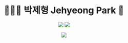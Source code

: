 <div align=center>
  
  # 👩🏻‍💻 박제형 Jehyeong Park 🌱

   <a href="https://this-circle-jeong.tistory.com/"><img src="https://img.shields.io/badge/BLOG-000000?style=flat-square&logo=Tistory&logoColor=white"/></a>  <a href="matilto:monosnsv@gmail.com/"><img src="https://img.shields.io/badge/MAIL-EA4335?style=flat-square&logo=Gmail&logoColor=white"/></a>

   <a href="mailto:monosnsv@gmail.com"><img src="https://img.shields.io/badge/MAIL-EA4335?style=flat-square&logo=Gmail&logoColor=white"/></a>
  
</div>

#
